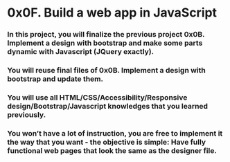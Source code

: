 # 0x0F. Build a web app in JavaScript

### In this project, you will finalize the previous project 0x0B. Implement a design with bootstrap and make some parts dynamic with Javascript (JQuery exactly).

### You will reuse final files of 0x0B. Implement a design with bootstrap and update them.

### You will use all HTML/CSS/Accessibility/Responsive design/Bootstrap/Javascript knowledges that you learned previously.

### You won’t have a lot of instruction, you are free to implement it the way that you want - the objective is simple: Have fully functional web pages that look the same as the designer file.
